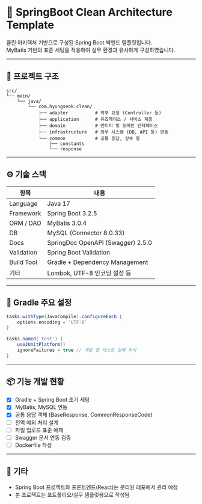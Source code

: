 
# 🧱 SpringBoot Clean Architecture Template

클린 아키텍처 기반으로 구성된 Spring Boot 백엔드 템플릿입니다.  
MyBatis 기반의 표준 세팅을 적용하여 실무 환경과 유사하게 구성하였습니다.

---

## 📁 프로젝트 구조

```
src/
└── main/
    └── java/
        └── com.hyungseok.clean/
            ├── adapter          # 외부 요청 (Controller 등)
            ├── application      # 유즈케이스 / 서비스 계층
            ├── domain           # 엔티티 및 도메인 인터페이스
            ├── infrastructure   # 외부 시스템 (DB, API 등) 연동
            └── common           # 공통 응답, 상수 등
                ├── constants
                └── response
```

---

## ⚙️ 기술 스택

| 항목        | 내용                                  |
|-----------|-------------------------------------|
| Language   | Java 17                              |
| Framework  | Spring Boot 3.2.5                    |
| ORM / DAO  | MyBatis 3.0.4                        |
| DB         | MySQL (Connector 8.0.33)             |
| Docs       | SpringDoc OpenAPI (Swagger) 2.5.0    |
| Validation | Spring Boot Validation               |
| Build Tool | Gradle + Dependency Management       |
| 기타       | Lombok, UTF-8 인코딩 설정 등        |

---

## 🔧 Gradle 주요 설정

```groovy
tasks.withType(JavaCompile).configureEach {
    options.encoding = 'UTF-8'
}

tasks.named('test') {
    useJUnitPlatform()
    ignoreFailures = true // 개발 중 테스트 실패 무시
}
```

---

## 📦 기능 개발 현황

- [x] Gradle + Spring Boot 초기 세팅
- [x] MyBatis, MySQL 연동
- [x] 공통 응답 객체 (BaseResponse, CommonResponseCode)
- [ ] 전역 예외 처리 설계
- [ ] 파일 업로드 표준 예제
- [ ] Swagger 문서 연동 검증
- [ ] Dockerfile 작성

---

## 📌 기타

- Spring Boot 프로젝트와 프론트엔드(React)는 분리된 레포에서 관리 예정
- 본 프로젝트는 포트폴리오/실무 템플릿용으로 작성됨
